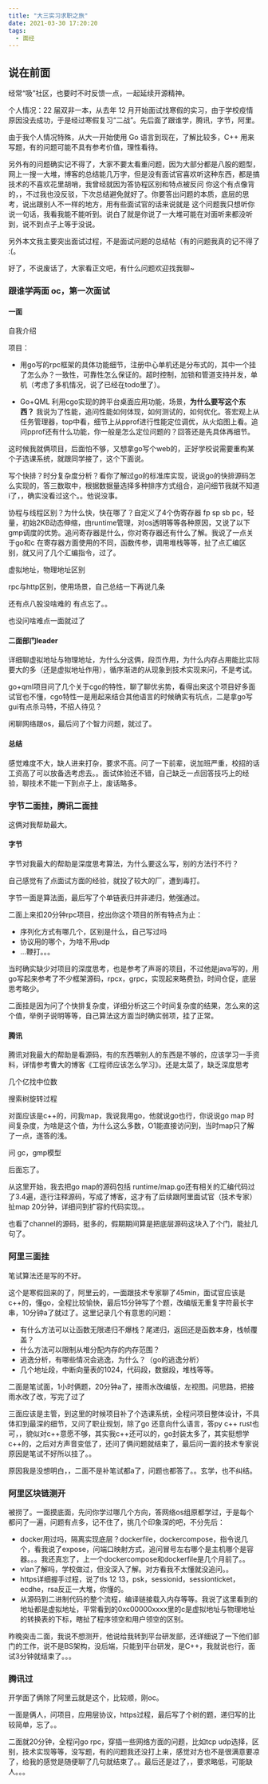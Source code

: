 ```yaml
---
title: "大三实习求职之旅"
date: 2021-03-30 17:20:20
tags:
  - 面经
---
```


## 说在前面

经常“吸”社区，也要时不时反馈一点，一起延续开源精神。

个人情况：22 届双非一本，从去年 12 月开始面试找寒假的实习，由于学校疫情原因没去成功，于是经过寒假复习“二战”。先后面了跟谁学，腾讯，字节，阿里。

由于我个人情况特殊，从大一开始使用 Go 语言到现在，了解比较多，C++ 用来写题，有的问题可能不具有参考价值，理性看待。

另外有的问题确实记不得了，大家不要太看重问题，因为大部分都是八股的题型，网上一搜一大堆，博客的总结能几万字，但是没有面试官喜欢听这种东西，都是搞技术的不喜欢花里胡哨，我曾经就因为答协程区别和特点被反问 你这个有点像背的，，不过我也没反驳，下次总结避免就好了。你要答出问题的本质，底层的思考，说出跟别人不一样的地方，用有些面试官的话来说就是 这个问题我只想听你说一句话，我看我能不能听到。说白了就是你说了一大堆可能在对面听来都没听到，说不到点子上等于没说。

另外本文我主要突出面试过程，不是面试问题的总结帖（有的问题我真的记不得了 :(。

好了，不说废话了，大家看正文吧，有什么问题欢迎找我聊~

### 跟谁学两面 oc，第一次面试

#### 一面

自我介绍

项目：

- 用go写的rpc框架的具体功能细节，注册中心单机还是分布式的，其中一个挂了怎么办？一致性，可靠性怎么保证的。超时控制，加锁和管道支持并发，单机（考虑了多机情况，说了已经在todo里了）。

- Go+QML 利用cgo实现的跨平台桌面应用功能，场景，**为什么要写这个东西？** 我说为了性能，追问性能如何体现，如何测试的，如何优化。答宏观上从任务管理器，top中看，细节上从pprof进行性能定位调优，从火焰图上看。追问pprof还有什么功能，你一般是怎么定位问题的？回答还是先具体再细节。

这时候我就俩项目，后面怕不够，又想拿go写个web的，正好学校说需要重构某个子选课系统，就跟同学接了，这个下面说。

写个快排？时分复杂度分析？看你了解过go的标准库实现，说说go的快排源码怎么实现的，答三数取中，根据数据量选择多种排序方式组合，追问细节我就不知道i了，，确实没看过这个。。他说没事。

协程与线程区别？为什么快，快在哪了？自定义了4个伪寄存器 fp sp sb pc，轻量，初始2KB动态伸缩，由runtime管理，对os透明等等各种原因，又说了以下gmp调度的优势。追问寄存器是什么，你对寄存器还有什么了解。我说了一点关于go和c 在寄存器方面使用的不同，函数传参，调用堆栈等等，扯了点汇编区别，就又问了几个汇编指令，过了。

虚拟地址，物理地址区别

rpc与http区别，使用场景，自己总结一下再说几条

还有点八股没啥难的 有点忘了。。

也没问啥难点一面就过了

#### 二面部门leader

详细聊虚拟地址与物理地址，为什么分这俩，段页作用，为什么内存占用能比实际要大的多（还是虚拟地址作用），循序渐进的从现象到技术实现来问，不是考试。

go+qml项目问了几个关于cgo的特性，聊了聊优劣势，看得出来这个项目好多面试官也不懂，cgo特性一是用起来结合其他语言的时候确实有坑点，二是拿go写gui有点杀马特，不招人待见？

闲聊网络跟os，最后问了个智力问题，就过了。

#### 总结

感觉难度不大，缺人进来打杂，要求不高。问了一下前辈，说加班严重，校招的话工资高了可以放备选考虑去。。面试体验还不错，自己缺乏一点回答技巧上的经验，聊技术不能一下到点子上，废话略多。

### 字节二面挂，腾讯二面挂

这俩对我帮助最大。

#### 字节

字节对我最大的帮助是深度思考算法，为什么要这么写，别的方法行不行？

自己感觉有了点面试方面的经验，就投了较大的厂，遭到毒打。

字节一面是算法面，最后写了个单链表归并非递归，勉强通过。

二面上来扣20分钟rpc项目，挖出你这个项目的所有特点为止：

- 序列化方式有哪几个，区别是什么，自己写过吗
- 协议用的哪个，为啥不用udp
- ...鞭打。。。

当时确实缺少对项目的深度思考，也是参考了声哥的项目，不过他是java写的，用go写起来参考了不少框架源码，rpcx，grpc，实现起来略费劲，时间仓促，底层思考略少。

二面挂是因为问了个快排复杂度，详细分析这三个时间复杂度的结果，怎么来的这个值，举例子说明等等，自己算法这方面当时确实弱项，挂了正常。

#### 腾讯

腾讯对我最大的帮助是看源码，有的东西嚼别人的东西是不够的，应该学习一手资料，详情参考曹大的博客《工程师应该怎么学习》。还是太菜了，缺乏深度思考

几个亿找中位数

搜索树旋转过程

对面应该是c++的，问我map，我说我用go，他就说go也行，你说说go map 时间复杂度，为啥是这个值，为什么这么多数，O1能直接访问到，当时map只了解了一点，遂答的浅。

问 gc，gmp模型

后面忘了。

从这里开始，我去把go map的源码包括 runtime/map.go还有相关的汇编代码过了3.4遍，逐行注释源码，写成了博客，这才有了后续跟阿里面试官（技术专家）扯map 20分钟，详细问到扩容的代码实现。。

也看了channel的源码，挺多的，假期期间算是把底层源码这块入了个门，能扯几句了。

### 阿里三面挂

笔试算法还是写的不好。

这个是寒假回来的了，阿里云的，一面跟技术专家聊了45min，面试官应该是c++的，懂go，全程比较愉快，最后15分钟写了个题，改编版无重复字符最长字串，10分钟a了就过了。这里记录几个有意思的问题：

- 有什么方法可以让函数无限递归不爆栈？尾递归，返回还是函数本身，栈帧覆盖？
- 什么方法可以限制从堆分配内存的内存范围？
- 逃逸分析，有哪些情况会逃逸，为什么？（go的逃逸分析）
- 几个地址段，中断向量表的1024，代码段，数据段，堆栈等等。

二面是笔试面，1小时俩题，20分钟a了，接雨水改编版，左视图。问思路，把接雨水改了改，写完了过了

三面应该是主管，到这里的时候项目补了个选课系统，全程问项目整体设计，不具体扣到最深的细节，又问了职业规划，除了go 还意向什么语言，答py c++ rust也可，，貌似对c++意愿不够，其实我c++还可以的，go封装太多了，其实挺想学c++的，之后对方声音变低了，还问了俩问题就结束了，最后问一面的技术专家说原因是笔试不好所以挂了。。

原因我是没想明白，，二面不是补笔试都a了，问题也都答了。。玄学，也不纠结。

### 阿里区块链测开

被捞了。一面摸底面，先问你学过哪几个方向，答网络os组原都学过，于是每个都问了一遍，问题有点多，记不住了，挑几个印象深的吧，不分先后：

- docker用过吗，隔离实现底层？dockerfile，dockercompose，指令说几个，看我说了expose，问端口映射方式，追问冒号左右哪个是主机哪个是容器。。。我还真忘了，上一个dockercompose和dockerfile是几个月前了。。
- vlan了解吗，学校做过，但没深入了解。对方看我不太懂就没追问。。
- https详细握手过程，说了tls 12 13，psk，sessionid，sessionticket，ecdhe，rsa反正一大堆，你懂的。
- 从源码到二进制代码的整个流程，编译链接载入内存等等。我说了这里看到的地址都是虚拟地址，平常看到的0xc00000xxxx里的c是虚拟地址与物理地址的转换表的下标，瞎扯了程序领空和用户领空的区别。

昨晚突击二面，我说不想测开，他说给我转到平台研发部，还详细说了一下他们部门的工作，说不是BS架构，没后端，只能到平台研发，是C++，我就说也行，面试3分钟就结束了。。。

### 腾讯过

开学面了俩除了阿里云就是这个，比较顺，刚oc。

一面是俩人，问项目，应用层协议，https过程，最后写了个树的题，递归写的比较简单，忘了。。

 二面就20分钟，全程问go rpc，穿插一些网络方面的问题，比如tcp udp选择，区别，技术实现等等，没写题，有的问题我还没打上来，感觉对方也不是很满意要凉了，给我的感觉是随便聊了几句就结束了。。最后还是过了，，要求略低，可能缺人。。。